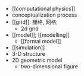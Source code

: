 - [[computational physics]]
- conceptualization process
- [[grid]]: 栅格, 网格;
    - 2d grid
- [[model]]; [[modelling]]
    - [[formal model]]
- [[simulation]]
- 3-D structure
- 2D geometric model
    - two-dimensional figure
